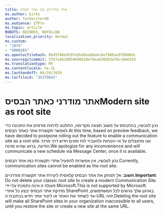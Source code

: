 ```yaml
---
title: אתר מודרניים כמו אתר הבסיס
ms.author: kirks
author: Techwriter40
ms.audience: ITPro
ms.topic: article
ROBOTS: NOINDEX, NOFOLLOW
localization_priority: Normal
ms.custom:
- "1874"
- "9000265"
ms.openlocfilehash: 8b45766e920fa5bd6eab8abc6ef808ae978808dc
ms.sourcegitcommit: 5fb7a4b28859690020efdea630d03e70cc0e6334
ms.translationtype: MT
ms.contentlocale: he-IL
ms.lasthandoff: 06/28/2019
ms.locfileid: "35379642"
---
```

# <a name="modern-site-as-root-site"></a><span data-ttu-id="20214-102">אתר מודרני כאתר הבסיס</span><span class="sxs-lookup"><span data-stu-id="20214-102">Modern site as root site</span></span>

<span data-ttu-id="20214-103">נכון לעכשיו, בהתבסס על משוב תצוגה מקדימה, החלטנו לדחות פורסים את התכונה כדי לאפשר תקשורת אתר כאתר הבסיס.</span><span class="sxs-lookup"><span data-stu-id="20214-103">At this time, based on preview feedback, we have decided to postpone rolling out the feature to enable a communication site as a root site.</span></span> <span data-ttu-id="20214-104">אנו מתנצלים על אי-הנוחות ולהעביר לוח זמנים חדש דרך מרכז הודעה, ברגע שהיא זמינה.</span><span class="sxs-lookup"><span data-stu-id="20214-104">We apologize for any inconvenience and will communicate a new schedule via Message Center, once it is available.</span></span>

<span data-ttu-id="20214-105">נכון לעכשיו, אין אפשרות להפעיל אתרי תקשורת כמו אתר הבסיס.</span><span class="sxs-lookup"><span data-stu-id="20214-105">Currently, communication sites cannot be enabled as the root site.</span></span>

<span data-ttu-id="20214-106">**חשוב**: אל תמחק את אתר הבסיס קלאסית ליצירת אתר תקשורת מודרניים.</span><span class="sxs-lookup"><span data-stu-id="20214-106">**Important**: Do not delete your classic root site to create a modern Communication Site.</span></span> <span data-ttu-id="20214-107">פעולה זו אינה נתמכת על-ידי Microsoft.</span><span class="sxs-lookup"><span data-stu-id="20214-107">This is not supported by Microsoft.</span></span> <span data-ttu-id="20214-108">מחיקת אתר הבסיס יבצע כל אתרי SharePoint בארגון שלך נגישים לכל המשתמשים, עד לשחזר את האתר או ליצור אתר חדש בכתובת ה-URL זהה.</span><span class="sxs-lookup"><span data-stu-id="20214-108">Deleting the root site will make all SharePoint sites in your organization inaccessible to all users, until you restore the site or create a new site at the same URL.</span></span>
